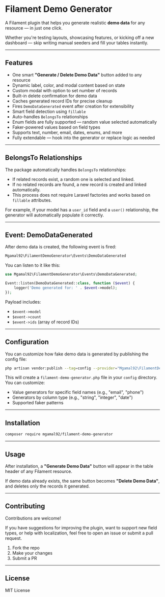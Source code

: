 # Filament Demo Generator

A Filament plugin that helps you generate realistic **demo data** for any resource — in just one click.

Whether you're testing layouts, showcasing features, or kicking off a new dashboard — skip writing manual seeders and fill your tables instantly.

---

## Features

- One smart **"Generate / Delete Demo Data"** button added to any resource
- Dynamic label, color, and modal content based on state
- Custom modal with option to set number of records
- Built-in delete confirmation for demo data
- Caches generated record IDs for precise cleanup
- Fires `DemoDataGenerated` event after creation for extensibility
- Smart field detection using `fillable`
- Auto-handles `BelongsTo` relationships
- Enum fields are fully supported — random value selected automatically
- Faker-powered values based on field types
- Supports text, number, email, dates, enums, and more
- Fully extendable — hook into the generator or replace logic as needed

---

## BelongsTo Relationships

The package automatically handles `BelongsTo` relationships:

- If related records exist, a random one is selected and linked.
- If no related records are found, a new record is created and linked automatically.
- This process does not require Laravel factories and works based on `fillable` attributes.

For example, if your model has a `user_id` field and a `user()` relationship, the generator will automatically populate it correctly.

---

## Event: DemoDataGenerated

After demo data is created, the following event is fired:

```php
Mgamal92\FilamentDemoGenerator\Events\DemoDataGenerated
```

You can listen to it like this:

```php
use Mgamal92\FilamentDemoGenerator\Events\DemoDataGenerated;

Event::listen(DemoDataGenerated::class, function ($event) {
    logger('Demo generated for: ' . $event->model);
});
```

Payload includes:
- `$event->model`
- `$event->count`
- `$event->ids` (array of record IDs)

---

## Configuration

You can customize how fake demo data is generated by publishing the config file:

```bash
php artisan vendor:publish --tag=config --provider="Mgamal92\FilamentDemoGenerator\FilamentDemoGeneratorServiceProvider"
```

This will create a `filament-demo-generator.php` file in your `config` directory. You can customize:

- Value generators for specific field names (e.g., "email", "phone")
- Generators by column type (e.g., "string", "integer", "date")
- Supported faker patterns

---

## Installation

```bash
composer require mgamal92/filament-demo-generator
```

---

## Usage

After installation, a **"Generate Demo Data"** button will appear in the table header of any Filament resource.

If demo data already exists, the same button becomes **"Delete Demo Data"**, and deletes only the records it generated.

---

## Contributing

Contributions are welcome!

If you have suggestions for improving the plugin, want to support new field types, or help with localization, feel free to open an issue or submit a pull request.

1. Fork the repo
2. Make your changes
3. Submit a PR

---

## License

MIT License